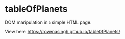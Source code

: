 # tableOfPlanets
DOM manipulation in a simple HTML page.

View here:
https://rowenasingh.github.io/tableOfPlanets/
